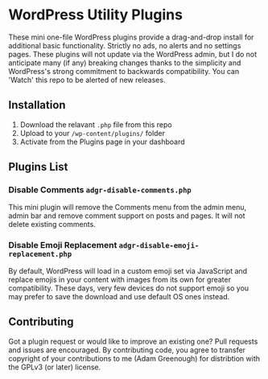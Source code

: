 # WordPress Utility Plugins
These mini one-file WordPress plugins provide a drag-and-drop install for additional basic 
functionality. Strictly no ads, no alerts and no settings pages. These plugins will not update
via the WordPress admin, but I do not anticipate many (if any) breaking changes thanks to the
simplicity and WordPress's strong commitment to backwards compatibility. You can 'Watch' this repo
to be alerted of new releases.
## Installation
1. Download the relavant `.php` file from this repo
2. Upload to your `/wp-content/plugins/` folder
3. Activate from the Plugins page in your dashboard
## Plugins List
### Disable Comments `adgr-disable-comments.php`
This mini plugin will remove the Comments menu from the admin menu, admin bar and remove comment support
on posts and pages. It will not delete existing comments.

### Disable Emoji Replacement `adgr-disable-emoji-replacement.php`
By default, WordPress will load in a custom emoji set via JavaScript and replace emojis in your 
content with images from its own for greater compatibility. These days, very few devices do not 
support emoji so you may prefer to save the download and use default OS ones instead.

## Contributing
Got a plugin request or would like to improve an existing one? Pull requests and issues are encouraged.
By contributing code, you agree to transfer copyright of your contributions to me (Adam Greenough) for
distribtion with the GPLv3 (or later) license.
